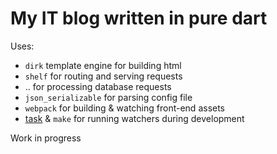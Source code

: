My IT blog written in pure dart
===============

Uses:
- `dirk` template engine for building html
- `shelf` for routing and serving requests
- .. for processing database requests
- `json_serializable` for parsing config file
- `webpack` for building & watching front-end assets
- [task](https://taskfile.dev) & `make` for running watchers during development

Work in progress

